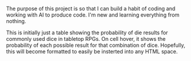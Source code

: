 The purpose of this project is so that I can build a habit of coding and working with AI to produce code. I'm new and learning everything from nothing.

This is initially just a table showing the probability of die results for commonly used dice in tabletop RPGs. On cell hover, it shows the probability of each possible result for that combination of dice.
Hopefully, this will become formatted to easily be insterted into any HTML space.
